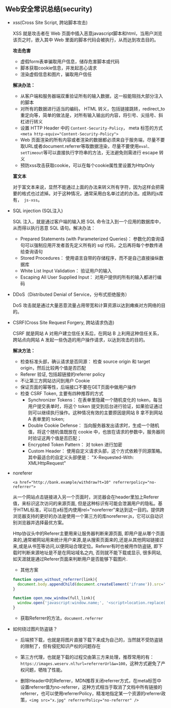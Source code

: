 ## Web安全常识总结(security)

* xss(Cross Site Script, 跨站脚本攻击)

  XSS 就是攻击者在 Web 页面中插入恶意javascript脚本和html，当用户浏览该页之时，嵌入其中 Web 里面的脚本代码会被执行，从而达到攻击目的。

  **攻击危害**

  - 虚假form表单骗取用户信息，储存危害脚本或代码
  - 脚本获取cookie信息，并发起恶心请求
  - 渲染虚假信息和图片，骗取用户信任
  
  **解决办法：**

  - 从客户端和服务器端双重验证所有的输入数据，这一般能阻挡大部分注入的脚本
  - 对所有的数据进行适当的编码， HTML 转义，包括链接跳转，redirect_to重定向等，简单的做法是，对所有输入输出的内容，将引号、尖括号、斜杠进行转义
  - 设置 HTTP Header 中的 `Content-Security-Policy`， meta 标签的方式 `<meta http-equiv="Content-Security-Policy">`
  - Web 页面渲染的所有内容或者渲染的数据都必须来自于服务端，尽量不要取URL或者document.referrer等取数据渲染，尽量不要使用`eval、setTimeout`等可以直接执行字符串的方法，无法避免则需进行 escape 转义
  - 预防xss攻击获取cookie，可以在每个cookie属性里设置为HttpOnly

  **富文本**

  对于富文本来说，显然不能通过上面的办法来转义所有字符，因为这样会把需要的格式也过滤掉。对于这种情况，通常采用白名单过滤的办法。成熟的js库有，` js-xss`。

* SQL injection (SQL注入)

  SQL 注入，就是通过客户端的输入把 SQL 命令注入到一个应用的数据库中，从而得以执行恶意 SQL 语句。解决办法：

  - Prepared Statements (with Parameterized Queries)： 参数化的查询语句可以强制应用开发者首先定义所有的 sql 代码，之后再将每个参数传递给查询语句
  - Stored Procedures： 使用语言自带的存储程序，而不是自己直接操纵数据库
  - White List Input Validation： 验证用户的输入
  - Escaping All User Supplied Input： 对用户提供的所有的输入都进行编码

* DDoS（Distributed Denial of Service，分布式拒绝服务）

  DoS 攻击就是通过大量恶意流量占用带宽和计算资源以达到瘫痪对方网络的目的。

* CSRF(Cross Site Request Forgery, 跨站请求伪造)

  CSRF 就是网站 A 对用户建立信任关系后，在网站 B 上利用这种信任关系，跨站点向网站 A 发起一些伪造的用户操作请求，以达到攻击的目的。
  
  **解决方法：**

  - 检查标准头部，确认请求是否同源： 检查 source origin 和 target origin，然后比较两个值是否匹配
  - Referer 验证, 包括超链接的referrer policy
  - 不让第三方网站访问到用户 Cookie
  - 保证页面的幂等性，后端接口不要在GET页面中做用户操作
  - 检查 CSRF Token, 主要有四种推荐的方式
    + Synchronizer Tokens： 在表单里隐藏一个随机变化的 token，每当用户提交表单时，将这个 token 提交到后台进行验证，如果验证通过则可以继续执行操作。这种情况有效的主要原因是网站 B 拿不到网站 A 表单里的 token;
    + Double Cookie Defense： 当向服务器发出请求时，生成一个随机值，将这个随机值既放在 cookie 中，也放在请求的参数中，服务器同时验证这两个值是否匹配；
    + Encrypted Token Pattern： 对 token 进行加密
    + Custom Header： 使用自定义请求头部，这个方式依赖于同源策略。其中最适合的自定义头部便是： "X-Requested-With: XMLHttpRequest"


* noreferer

  `<a href="http://bank.example/withdraw?t=10" referrerpolicy="no-referrer">`

  从一个网站点击链接进入另一个页面时，浏览器会在header里加上Referer值，来标识这次访问的来源页面, 但是这种标识有可能会泄漏用户的隐私。基于HTML标准，可以在a标签内使用rel="noreferrer"来达到这一目的。提供跨浏览器支持的更好的办法是使用一个第三方的库noreferrer.js，它可以自动识别浏览器并选择最优方案。

  Http协议头中的Referer主要用来让服务器判断来源页面, 即用户是从哪个页面来的,通常被网站用来统计用户来源,是从搜索页面来的,还是从其他网站链接过来,或是从书签等访问,以便网站合理定位。Referer有时也被用作防盗链, 即下载时判断来源地址是不是在网站域名之内, 否则就不能下载或显示, 很多网站, 如天涯就是通过Referer页面来判断用户是否能够下载图片.

  - 其他方案

  ```js
  function open_without_referrer(link){
    document.body.appendChild(document.createElement('iframe')).src='javascript:"<script>top.location.replace(\''+link+'\')<\/script>"';
  }

  function open_new_window(full_link){
    window.open('javascript:window.name;', '<script>location.replace("'+full_link+'")<\/script>');
  }
  ```

  - 获取Referrer的方法，`document.referrer`

* 如何绕过图片防盗链？

  - 后端预下载，也就是将图片直接下载下来成为自己的，当然就不受防盗链的限制了，但有侵犯知识产权的问题存在

  - 第三方代理，也就是下载的过程交由第三方来处理，推荐常用的有：`https://images.weserv.nl?url=referrerUrl&w=100`，这种方式避免了产权问题，牺牲了性能。

  - 删除Header中的Referrer，MDN推荐关闭referrer方式，在meta标签中设置referrer值为no-referrer，这种方式相当于取消了文档中所有链接的referrer，也可以使用referrerPolicy，精准地指定某一个资源的referrer政策，`<img src="x.jpg" referrerPolicy="no-referrer" />`

